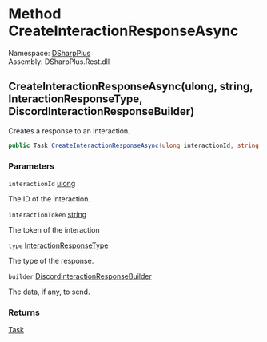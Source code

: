 # Method CreateInteractionResponseAsync

Namespace: [DSharpPlus](DSharpPlus.md)  
Assembly: DSharpPlus.Rest.dll

## <a id="DSharpPlus_DiscordRestClient_CreateInteractionResponseAsync_System_UInt64_System_String_DSharpPlus_InteractionResponseType_DSharpPlus_Entities_DiscordInteractionResponseBuilder_"></a>CreateInteractionResponseAsync\(ulong, string, InteractionResponseType, DiscordInteractionResponseBuilder\)

Creates a response to an interaction.

```csharp
public Task CreateInteractionResponseAsync(ulong interactionId, string interactionToken, InteractionResponseType type, DiscordInteractionResponseBuilder builder = null)
```

### Parameters

`interactionId` [ulong](https://learn.microsoft.com/dotnet/api/system.uint64)

The ID of the interaction.

`interactionToken` [string](https://learn.microsoft.com/dotnet/api/system.string)

The token of the interaction

`type` [InteractionResponseType](DSharpPlus.InteractionResponseType.md)

The type of the response.

`builder` [DiscordInteractionResponseBuilder](DSharpPlus.Entities.DiscordInteractionResponseBuilder.md)

The data, if any, to send.

### Returns

[Task](https://learn.microsoft.com/dotnet/api/system.threading.tasks.task)

